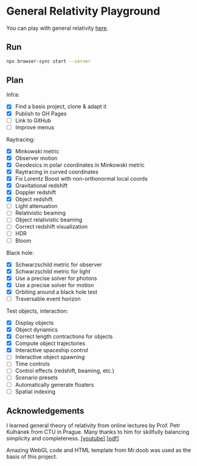 # General Relativity Playground

You can play with general relativity [here](https://potocpav.github.io/general-relativity/).

## Run

```sh
npx browser-sync start --server
```

## Plan

Infra:

- [x] Find a basis project, clone & adapt it
- [x] Publish to GH Pages
- [ ] Link to GitHub
- [ ] Improve menus

Raytracing:

- [x] Minkowski metric
- [x] Observer motion
- [x] Geodesics in polar coordinates in Minkowski metric
- [x] Raytracing in curved coordinates
- [x] Fix Lorentz Boost with non-orthonormal local coords
- [x] Gravitational redshift
- [x] Doppler redshift
- [x] Object redshift
- [ ] Light attenuation
- [ ] Relativistic beaming
- [ ] Object relativistic beaming
- [ ] Correct redshift visualization
- [ ] HDR
- [ ] Bloom

Black hole:

- [x] Schwarzschild metric for observer
- [x] Schwarzschild metric for light
- [x] Use a precise solver for photons
- [x] Use a precise solver for motion
- [x] Orbiting around a black hole test
- [ ] Traversable event horizon

Test objects, interaction:

- [x] Display objects
- [x] Object dynamics
- [x] Correct length contractions for objects
- [x] Compute object trajectories
- [x] Interactive spaceship control
- [ ] Interactive object spawning
- [ ] Time controls
- [ ] Control effects (redshift, beaming, etc.)
- [ ] Scenario presets
- [ ] Automatically generate floaters
- [ ] Spatial indexing

## Acknowledgements

I learned general theory of relativity from online lectures by Prof. Petr Kulhánek from CTU in Prague. Many thanks to him for skillfully balancing simplicity and completeness. [[youtube]](https://www.youtube.com/playlist?list=PLYYRBJzen2aCH6Mipd2zGG01MRVQZQ_V2) [[pdf]](http://www.aldebaran.cz/studium/otr.pdf)

Amazing WebGL code and HTML template from Mr.doob was used as the basis of this project.

